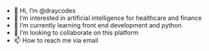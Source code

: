 - 👋 Hi, I’m @draycodes
- 👀 I’m interested in artificial intelligence for healthcare and finance
- 🌱 I’m currently learning front end development and python
- 💞️ I’m looking to collaborate on this platform
- 📫 How to reach me via email 

<!---
draycodes/draycodes is a ✨ special ✨ repository because its `README.md` (this file) appears on your GitHub profile.
You can click the Preview link to take a look at your changes.
--->

